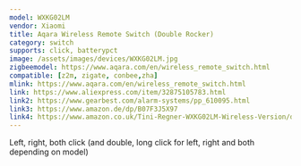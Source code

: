 ```yaml
---
model: WXKG02LM
vendor: Xiaomi
title: Aqara Wireless Remote Switch (Double Rocker)
category: switch
supports: click, batterypct
image: /assets/images/devices/WXKG02LM.jpg
zigbeemodel: https://www.aqara.com/en/wireless_remote_switch.html
compatible: [z2m, zigate, conbee,zha]
mlink: https://www.aqara.com/en/wireless_remote_switch.html
link: https://www.aliexpress.com/item/32875105783.html
link2: https://www.gearbest.com/alarm-systems/pp_610095.html
link3: https://www.amazon.de/dp/B07F3J5X97
link4: https://www.amazon.co.uk/Tini-Regner-WXKG02LM-Wireless-Version/dp/B07CQWVGJL
---
```

Left, right, both click (and double, long click for left, right and both depending on model)
